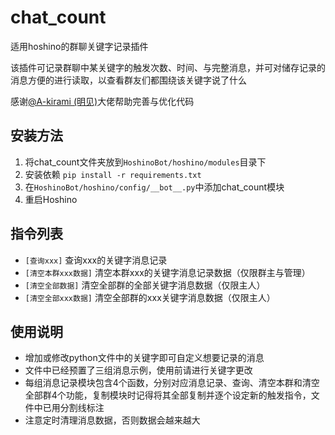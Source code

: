 # chat_count

适用hoshino的群聊关键字记录插件

该插件可记录群聊中某关键字的触发次数、时间、与完整消息，并可对储存记录的消息方便的进行读取，以查看群友们都围绕该关键字说了什么

感谢[@A-kirami (明见)](https://github.com/A-kirami)大佬帮助完善与优化代码

## 安装方法

1. 将chat_count文件夹放到`HoshinoBot/hoshino/modules`目录下
2. 安装依赖 `pip install -r requirements.txt`
3. 在`HoshinoBot/hoshino/config/__bot__.py`中添加chat_count模块
4. 重启Hoshino

## 指令列表

- `[查询xxx]` 查询xxx的关键字消息记录
- `[清空本群xxx数据]` 清空本群xxx的关键字消息记录数据（仅限群主与管理）
- `[清空全部数据]` 清空全部群的全部关键字消息数据（仅限主人）
- `[清空全部xxx数据]` 清空全部群的xxx关键字消息数据（仅限主人）

## 使用说明

- 增加或修改python文件中的关键字即可自定义想要记录的消息
- 文件中已经预置了三组消息示例，使用前请进行关键字更改
- 每组消息记录模块包含4个函数，分别对应消息记录、查询、清空本群和清空全部群4个功能，复制模块时记得将其全部复制并逐个设定新的触发指令，文件中已用分割线标注
- 注意定时清理消息数据，否则数据会越来越大